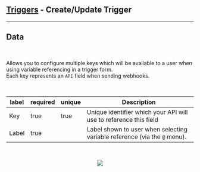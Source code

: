 ## [Triggers](../README.md) -  Create/Update Trigger
---

## Data

<br />

Allows you to configure multiple keys which will be available to a user when using variable referencing in a trigger form. <br />Each key represents an `API` field when sending webhooks.

<br />

| label | required | unique | Description                                                               |
| ----- | -------- | ------ | ------------------------------------------------------------------------- |
| Key   | true     | true   | Unique identifier which your API will use to reference this field         |
| Label | true     |        | Label shown to user when selecting variable reference (via the `@` menu). |

<br />

<p align="center">
  <img src="https://user-images.githubusercontent.com/37576329/170776151-f34a7e4e-dc70-4f9f-9ea1-1f9fc018c2c9.png">
</p>
